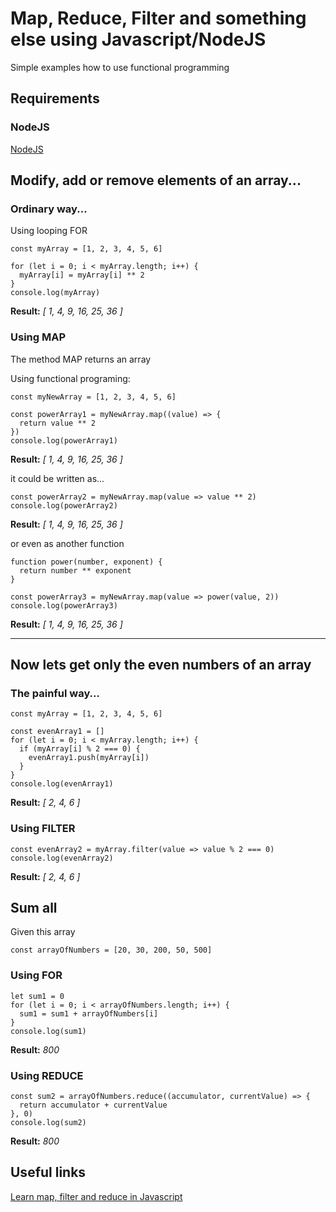 # Map, Reduce, Filter and something else using Javascript/NodeJS

Simple examples how to use functional programming

## Requirements

### NodeJS

[NodeJS](https://nodejs.org)

## Modify, add or remove elements of an array...

### Ordinary way...

Using looping FOR

```
const myArray = [1, 2, 3, 4, 5, 6]

for (let i = 0; i < myArray.length; i++) {
  myArray[i] = myArray[i] ** 2
}
console.log(myArray)
```
**Result:** *[ 1, 4, 9, 16, 25, 36 ]*


### Using MAP

The method MAP returns an array

Using functional programing:
```
const myNewArray = [1, 2, 3, 4, 5, 6]

const powerArray1 = myNewArray.map((value) => {
  return value ** 2
})
console.log(powerArray1)
```
**Result:** *[ 1, 4, 9, 16, 25, 36 ]*


it could be written as...
```
const powerArray2 = myNewArray.map(value => value ** 2)
console.log(powerArray2)
```
**Result:** *[ 1, 4, 9, 16, 25, 36 ]*


or even as another function
```
function power(number, exponent) {
  return number ** exponent
}

const powerArray3 = myNewArray.map(value => power(value, 2))
console.log(powerArray3)
```
**Result:** *[ 1, 4, 9, 16, 25, 36 ]*

___

## Now lets get only the even numbers of an array

### The painful way...

```
const myArray = [1, 2, 3, 4, 5, 6]

const evenArray1 = []
for (let i = 0; i < myArray.length; i++) {
  if (myArray[i] % 2 === 0) {
    evenArray1.push(myArray[i])
  }
}
console.log(evenArray1)
```
**Result:** *[ 2, 4, 6 ]*

### Using FILTER

```
const evenArray2 = myArray.filter(value => value % 2 === 0)
console.log(evenArray2)
```
**Result:** *[ 2, 4, 6 ]*


## Sum all 


Given this array

```
const arrayOfNumbers = [20, 30, 200, 50, 500]
```

### Using FOR

```
let sum1 = 0
for (let i = 0; i < arrayOfNumbers.length; i++) {
  sum1 = sum1 + arrayOfNumbers[i]
}
console.log(sum1)
```
**Result:** *800*


### Using REDUCE 

```
const sum2 = arrayOfNumbers.reduce((accumulator, currentValue) => {
  return accumulator + currentValue
}, 0)
console.log(sum2)
```
**Result:** *800*


## Useful links

[Learn map, filter and reduce in Javascript](https://medium.com/@joomiguelcunha/learn-map-filter-and-reduce-in-javascript-ea59009593c4)

